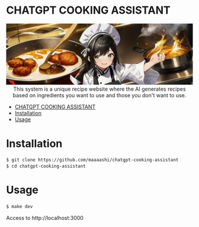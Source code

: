 # CHATGPT COOKING ASSISTANT

<div><img src="./docs/main.png" /></div>

<div align="center">
  This system is a unique recipe website where the AI generates recipes based on ingredients you want to use and those you don't want to use.
</div>

- [CHATGPT COOKING ASSISTANT](#chatgpt-cooking-assistant)
- [Installation](#installation)
- [Usage](#usage)

# Installation

```bash
$ git clone https://github.com/maaaashi/chatgpt-cooking-assistant
$ cd chatgpt-cooking-assistant
```

# Usage

```bash
$ make dev
```

Access to http://localhost:3000

<!-- # Test

```bash
# Run test
$ npm run test:watch
``` -->
